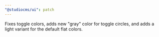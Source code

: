 ```yaml
---
"@studiocms/ui": patch
---
```


Fixes toggle colors, adds new "gray" color for toggle circles, and adds a light variant for the default flat colors.
